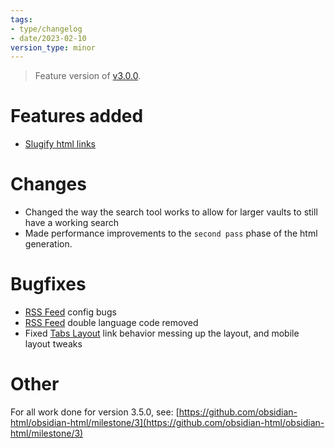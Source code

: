 ```yaml
---
tags:
- type/changelog
- date/2023-02-10
version_type: minor
---
```

   
> Feature version of [v3.0.0](../Changelog/v3.0.0.md).    
   
# Features added   
   
- [Slugify html links](../Configurations/Features/Slugify%20html%20links.md)   
   
# Changes   
   
- Changed the way the search tool works to allow for larger vaults to still have a working search   
- Made performance improvements to the `second pass` phase of the html generation.   
   
# Bugfixes   
   
- [RSS Feed](../Configurations/Features/RSS%20Feed.md) config bugs   
- [RSS Feed](../Configurations/Features/RSS%20Feed.md) double language code removed   
- Fixed [Tabs Layout](../Configurations/Styling/Tabs%20Layout.md) link behavior messing up the layout, and mobile layout tweaks   
   
# Other   
For all work done for version 3.5.0, see: [https://github.com/obsidian-html/obsidian-html/milestone/3](https://github.com/obsidian-html/obsidian-html/milestone/3)